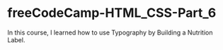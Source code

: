 # freeCodeCamp-HTML_CSS-Part_6
In this course, I learned how to use Typography by Building a Nutrition Label.
